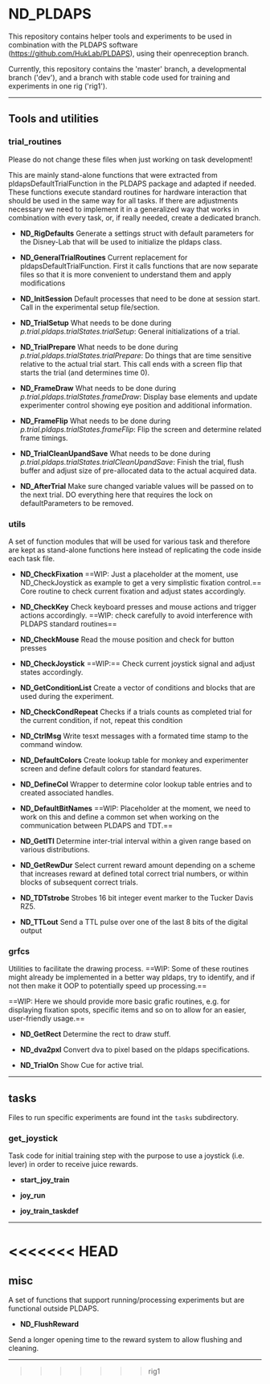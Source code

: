 ND_PLDAPS
==========

This repository contains helper tools and experiments to be used in combination with the PLDAPS software (https://github.com/HukLab/PLDAPS), using their openreception branch.

Currently, this repository contains the 'master' branch, a developmental branch ('dev'), and a branch with stable code used for training and experiments in one rig ('rig1').

***
## Tools and utilities

### trial_routines
Please do not change these files when just working on task development!

This are mainly stand-alone functions that were extracted from pldapsDefaultTrialFunction in the PLDAPS package and adapted if needed. These functions execute standard routines for hardware interaction that should be used in the same way for all tasks. If there are adjustments necessary we need to implement it in a generalized way that works in combination with every task, or, if really needed, create a dedicated branch.

* __ND_RigDefaults__
Generate a settings struct with default parameters for the Disney-Lab that will be used to initialize the pldaps class.

* __ND_GeneralTrialRoutines__
Current replacement for pldapsDefaultTrialFunction. First it calls functions that are now separate files so that it is more convenient to understand them and apply modifications

* __ND_InitSession__
Default processes that need to be done at session start. Call in the experimental setup file/section.

* __ND_TrialSetup__
What needs to be done during *p.trial.pldaps.trialStates.trialSetup*: General initializations of a trial.

* __ND_TrialPrepare__
What needs to be done during *p.trial.pldaps.trialStates.trialPrepare*: Do things that are time sensitive relative to the actual trial start. This call ends with a screen flip that starts the trial (and determines time 0).

* __ND_FrameDraw__
What needs to be done during *p.trial.pldaps.trialStates.frameDraw*: Display base elements and update experimenter control showing eye position and additional information.

* __ND_FrameFlip__
What needs to be done during *p.trial.pldaps.trialStates.frameFlip*: Flip the screen and determine related frame timings.

* __ND_TrialCleanUpandSave__
What needs to be done during *p.trial.pldaps.trialStates.trialCleanUpandSave*: Finish the trial, flush buffer and adjust size of pre-allocated data to the actual acquired data.

* __ND_AfterTrial__
Make sure changed variable values will be passed on to the next trial. DO everything here that requires the lock on defaultParameters to be removed.

### utils

A set of function modules that will be used for various task and therefore are kept as stand-alone functions here instead of replicating the code inside each task file.

* __ND_CheckFixation__
==WIP: Just a placeholder at the moment, use ND_CheckJoystick as example to get a very simplistic fixation control.== Core routine to check current fixation and adjust states accordingly.

* __ND_CheckKey__
Check keyboard presses and mouse actions and trigger actions accordingly. ==WIP: check carefully to avoid interference with PLDAPS standard routines==

* __ND_CheckMouse__
Read the mouse position and check for button presses

* __ND_CheckJoystick__
==WIP:== Check current joystick signal and adjust states accordingly.

* __ND_GetConditionList__
Create a vector of conditions and blocks that are used during the experiment.

* __ND_CheckCondRepeat__
Checks if a trials counts as completed trial for the current condition, if not, repeat this condition

* __ND_CtrlMsg__
Write tesxt messages with a formated time stamp to the command window.

* __ND_DefaultColors__
Create lookup table for monkey and experimenter screen and define default colors for standard features.

* __ND_DefineCol__
Wrapper to determine color lookup table entries and to created associated handles.

* __ND_DefaultBitNames__
==WIP: Placeholder at the moment, we need to work on this and define a common set when working on the communication between PLDAPS and TDT.==

* __ND_GetITI__
Determine inter-trial interval within a given range based on various distributions.

* __ND_GetRewDur__
Select current reward amount depending on a scheme that increases reward at defined total correct trial numbers, or within blocks of subsequent correct trials.

* __ND_TDTstrobe__
Strobes 16 bit integer event marker to the Tucker Davis RZ5.

* __ND_TTLout__
Send a TTL pulse over one of the last 8 bits of the digital output

### grfcs ###
Utilities to facilitate the drawing process.
==WIP: Some of these routines might already be implemented in a better way pldaps, try to identify, and if not then make it OOP to potentially speed up processing.==

==WIP: Here we should provide more basic grafic routines, e.g. for displaying fixation spots, specific items and so on to allow for an easier, user-friendly usage.==

* __ND_GetRect__
Determine the rect to draw stuff.

* __ND_dva2pxl__
Convert dva to pixel based on the pldaps specifications.

* __ND_TrialOn__
Show Cue for active trial.

***

## tasks

Files to run specific experiments are found int the `tasks` subdirectory.

### get_joystick

Task code for initial training step with the purpose to use a joystick (i.e. lever) in order to receive juice rewards.

* __start_joy_train__

* __joy_run__

* __joy_train_taskdef__


***
<<<<<<< HEAD
=======
## misc

A set of functions that support running/processing experiments but are functional outside PLDAPS.


* __ND_FlushReward__ 

Send a longer opening time to the reward system to allow flushing and cleaning.

***



>>>>>>> rig1
